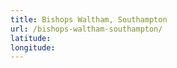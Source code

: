 ```yaml
---
title: Bishops Waltham, Southampton
url: /bishops-waltham-southampton/
latitude: 
longitude: 
---
```

